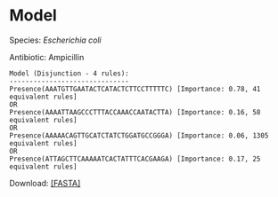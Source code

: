 
# Model

Species: *Escherichia coli*

Antibiotic: Ampicillin

```
Model (Disjunction - 4 rules):
------------------------------
Presence(AAATGTTGAATACTCATACTCTTCCTTTTTC) [Importance: 0.78, 41 equivalent rules]
OR
Presence(AAAATTAAGCCCTTTACCAAACCAATACTTA) [Importance: 0.16, 58 equivalent rules]
OR
Presence(AAAAACAGTTGCATCTATCTGGATGCCGGGA) [Importance: 0.06, 1305 equivalent rules]
OR
Presence(ATTAGCTTCAAAAATCACTATTTCACGAAGA) [Importance: 0.17, 25 equivalent rules]

```

Download: [[FASTA]](./model.fasta)

